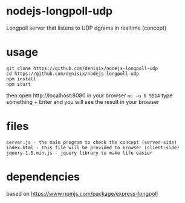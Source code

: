 # nodejs-longpoll-udp
Longpoll server that listens to UDP dgrams in realtime (concept)

# usage
```
git clone https://github.com/denisix/nodejs-longpoll-udp
cd https://github.com/denisix/nodejs-longpoll-udp
npm install
npm start
```

then open http://localhost:8080 in your browser
```nc -u 0 5514```
type something + Enter and you will see the result in your browser

# files
```
server.js - the main program to check the concept (server-side)
index.html - this file will be provided to browser (client-side)
jquery-1.5.min.js - jquery library to make life easier
```

# dependencies
based on https://www.npmjs.com/package/express-longpoll
